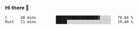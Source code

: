 ### Hi there 👋

<!--
**WShiBin/WShiBin** is a ✨ _special_ ✨ repository because its `README.md` (this file) appears on your GitHub profile.

Here are some ideas to get you started:

- 🔭 I’m currently working on ...
- 🌱 I’m currently learning ...
- 👯 I’m looking to collaborate on ...
- 🤔 I’m looking for help with ...
- 💬 Ask me about ...
- 📫 How to reach me: ...
- 😄 Pronouns: ...
- ⚡ Fun fact: ...
-->

<!--START_SECTION:waka-->
```text
C      48 mins         ███████████████████▓░░░░░   78.84 % 
Rust   11 mins         █████░░░░░░░░░░░░░░░░░░░░   19.44 % 
```
<!--END_SECTION:waka-->
